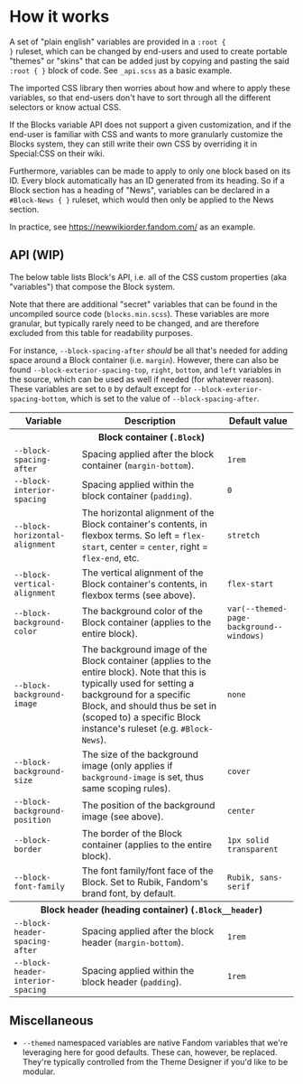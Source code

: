 # How it works

A set of "plain english" variables are provided in a <code>:root { }</code> ruleset, which can be changed by end-users and used to create portable "themes" or "skins" that can be added just by copying and pasting the said <code>:root { }</code> block of code. See <code>_api.scss</code> as a basic example.

The imported CSS library then worries about how and where to apply these variables, so that end-users don't have to sort through all the different selectors or know actual CSS.

If the Blocks variable API does not support a given customization, and if the end-user is familiar with CSS and wants to more granularly customize the Blocks system, they can still write their own CSS by overriding it in Special:CSS on their wiki.

Furthermore, variables can be made to apply to only one block based on its ID. Every block automatically has an ID generated from its heading. So if a Block section has a heading of "News", variables can be declared in a <code>#Block-News { }</code> ruleset, which would then only be applied to the News section.

In practice, see https://newwikiorder.fandom.com/ as an example.

## API (WIP)

The below table lists Block's API, i.e. all of the CSS custom properties (aka "variables") that compose the Block system.

Note that there are additional "secret" variables that can be found in the uncompiled source code (<code>blocks.min.scss</code>). These variables are more granular, but typically rarely need to be changed, and are therefore excluded from this table for readability purposes.

For instance, <code>--block-spacing-after</code> <em>should</em> be all that's needed for adding space around a Block container (i.e. <code>margin</code>). However, there can also be found <code>--block-exterior-spacing-top</code>, <code>right</code>, <code>bottom</code>, and <code>left</code> variables in the source, which can be used as well if needed (for whatever reason). These variables are set to <code>0</code> by default except for <code>--block-exterior-spacing-bottom</code>, which is set to the value of <code>--block-spacing-after</code>.

<table>
  <thead>
    <tr>
      <th>Variable</th>
      <th>Description</th>
      <th>Default value</th>
    </tr>
  </thead>
  <tbody>
    <tr>
      <th colspan="3">Block container (<code>.Block</code>)</th>
    </tr>
    <tr>
      <td><code>--block-spacing-after</code></td>
      <td>Spacing applied after the block container (<code>margin-bottom</code>).</td>
      <td><code>1rem</code></td>
    </tr>
    <tr>
      <td><code>--block-interior-spacing</code></td>
      <td>Spacing applied within the block container (<code>padding</code>).</td>
      <td><code>0</code></td>
    </tr>
    <tr>
      <td><code>--block-horizontal-alignment</code></td>
      <td>The horizontal alignment of the Block container's contents, in flexbox terms. So left = <code>flex-start</code>, center = <code>center</code>, right = <code>flex-end</code>, etc.</td>
      <td><code>stretch</code></td>
    </tr>
    <tr>
      <td><code>--block-vertical-alignment</code></td>
      <td>The vertical alignment of the Block container's contents, in flexbox terms (see above).</td>
      <td><code>flex-start</code></td>
    </tr>
    <tr>
      <td><code>--block-background-color</code></td>
      <td>The background color of the Block container (applies to the entire block).</td>
      <td><code>var(--themed-page-background--windows)</code></td>
    </tr>
    <tr>
      <td><code>--block-background-image</code></td>
      <td>The background image of the Block container (applies to the entire block). Note that this is typically used for setting a background for a specific Block, and should thus be set in (scoped to) a specific Block instance's ruleset (e.g. <code>#Block-News</code>).</td>
      <td><code>none</code></td>
    </tr>
    <tr>
      <td><code>--block-background-size</code></td>
      <td>The size of the background image (only applies if <code>background-image</code> is set, thus same scoping rules).</td>
      <td><code>cover</code></td>
    </tr>
    <tr>
      <td><code>--block-background-position</code></td>
      <td>The position of the background image (see above).</td>
      <td><code>center</code></td>
    </tr>
    <tr>
      <td><code>--block-border</code></td>
      <td>The border of the Block container (applies to the entire block).</td>
      <td><code>1px solid transparent</code></td>
    </tr>
    <tr>
      <td><code>--block-font-family</code></td>
      <td>The font family/font face of the Block. Set to Rubik, Fandom's brand font, by default.</td>
      <td><code>Rubik, sans-serif</code></td>
    </tr>
    <tr>
      <th colspan="3">Block header (heading container) (<code>.Block__header</code>)</th>
    </tr>
    <tr>
      <td><code>--block-header-spacing-after</code></td>
      <td>Spacing applied after the block header (<code>margin-bottom</code>).</td>
      <td><code>1rem</code></td>
    </tr>
    <tr>
      <td><code>--block-header-interior-spacing</code></td>
      <td>Spacing applied within the block header (<code>padding</code>).</td>
      <td><code>1rem</code></td>
    </tr>
  </tbody>
</table>

## Miscellaneous

* `--themed` namespaced variables are native Fandom variables that we're leveraging here for good defaults. These can, however, be replaced. They're typically controlled from the Theme Designer if you'd like to be modular.